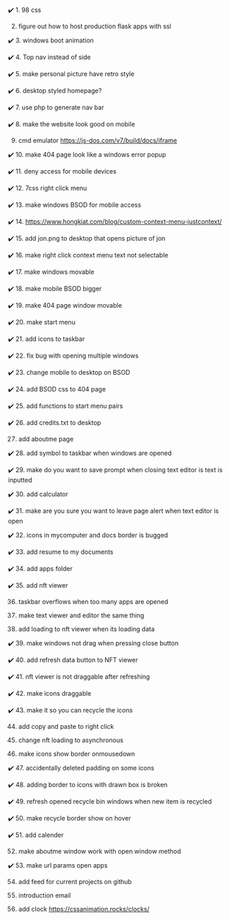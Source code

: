 ✔️ 1. 98 css

 2. figure out how to host production flask apps with ssl

✔️ 3. windows boot animation

✔️ 4. Top nav instead of side

✔️ 5. make personal picture have retro style
 
✔️ 6. desktop styled homepage?
 
✔️ 7. use php to generate nav bar

✔️ 8. make the website look good on mobile 
 
9. cmd emulator
       https://js-dos.com/v7/build/docs/iframe
 
✔️ 10. make 404 page look like a windows error popup

✔️ 11. deny access for mobile devices

✔️ 12. 7css right click menu

✔️ 13. make windows BSOD for mobile access

✔️ 14. https://www.hongkiat.com/blog/custom-context-menu-justcontext/

✔️ 15. add jon.png to desktop that opens picture of jon

✔️ 16. make right click context menu text not selectable

✔️ 17. make windows movable

✔️ 18. make mobile BSOD bigger

✔️ 19. make 404 page window movable

✔️ 20. make start menu

✔️ 21. add icons to taskbar

✔️ 22. fix bug with opening multiple windows

✔️ 23. change mobile to desktop on BSOD

✔️ 24. add BSOD css to 404 page

✔️ 25. add functions to start menu pairs

✔️ 26. add credits.txt to desktop

27. add aboutme page

✔️ 28. add symbol to taskbar when windows are opened

✔️ 29. make do you want to save prompt when closing text editor is text is inputted

✔️ 30. add calculator

✔️ 31. make are you sure you want to leave page alert when text editor is open

✔️ 32. icons in mycomputer and docs border is bugged

✔️ 33. add resume to my documents

✔️ 34. add apps folder

✔️ 35. add nft viewer

36. taskbar overflows when too many apps are opened

37. make text viewer and editor the same thing

38. add loading to nft viewer when its loading data

✔️ 39. make windows not drag when pressing close button

✔️ 40. add refresh data button to NFT viewer

✔️ 41. nft viewer is not draggable after refreshing

✔️ 42. make icons draggable

✔️ 43. make it so you can recycle the icons

44. add copy and paste to  right click

45. change nft loading to asynchronous

46. make icons show border onmousedown

✔️ 47. accidentally deleted padding on some icons

✔️ 48. adding border to icons with drawn box is broken

✔️ 49. refresh opened recycle bin windows when new item is recycled

✔️ 50. make recycle border show on hover

✔️ 51. add calender

52. make aboutme window work with open window method

✔️ 53. make url params open apps

54. add feed for current projects on github

55. introduction email

56. add clock https://cssanimation.rocks/clocks/
